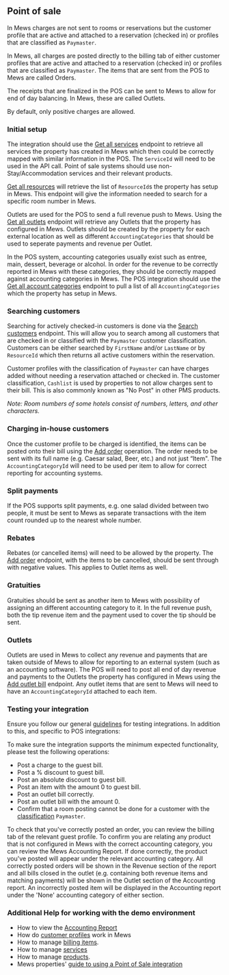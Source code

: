 ## Point of sale

In Mews charges are not sent to rooms or reservations but the customer profile that are active and attached to a reservation (checked in) or profiles that are classified as `Paymaster`. 

In Mews, all charges are posted directly to the billing tab of either customer profiles that are active and attached to a reservation (checked in) or profiles that are classified as `Paymaster`. The items that are sent from the POS to Mews are called Orders.

The receipts that are finalized in the POS can be sent to Mews to allow for end of day balancing. In Mews, these are called Outlets. 

By default, only positive charges are allowed.

### Initial setup

The integration should use the [Get all services](../operations/services.md#get-all-services) endpoint to retrieve all services the property has created in Mews which then could be correctly mapped with similar information in the POS. The `ServiceId` will need to be used in the API call. Point of sale systems should use non-Stay/Accommodation services and their relevant products.

[Get all resources](../operations/enterprises.md#get-all-resources) will retrieve the list of `ResourceId`s the property has setup in Mews. This endpoint will give the information needed to search for a specific room number in Mews.

Outlets are used for the POS to send a full revenue push to Mews. Using the [Get all outlets](../operations/enterprises.md#get-all-outlets) endpoint will retrieve any Outlets that the property has configured in Mews. Outlets should be created by the property for each external location as well as different `AccountingCategories` that should be used to seperate payments and revenue per Outlet.  

In the POS system, accounting categories usually exist such as entree, main, dessert, beverage or alcohol. In order for the revenue to be correctly reported in Mews with these categories, they should be correctly mapped against accounting categories in Mews. The POS integration should use the [Get all account categories](../operations/finance.md#get-all-accounting-categories) endpoint to pull a list of all `AccountingCategories` which the property has setup in Mews.

### Searching customers

Searching for actively checked-in customers is done via the [Search customers](../operations/customers.md#search-customers) endpoint. This will allow you to search among all customers that are checked in or classified with the `Paymaster` customer classification. Customers can be either searched by `FirstName` and/or `LastName` or by `ResourceId` which then returns all active customers within the reservation.

Customer profiles with the classification of `Paymaster` can have charges added without needing a reservation attached or checked in. The customer classification, `Cashlist` is used by properties to not allow charges sent to their bill. This is also commonly known as "No Post" in other PMS products.

*Note: Room numbers of some hotels consist of numbers, letters, and other characters.*

### Charging in-house customers

Once the customer profile to be charged is identified, the items can be posted onto their bill using the [Add order](../operations/services.md#add-order) operation. The order needs to be sent with its full name (e.g. Caesar salad, Beer, etc.) and not just “Item". The `AccountingCategoryId` will need to be used per item to allow for correct reporting for accounting systems.

### Split payments

If the POS supports split payments, e.g. one salad divided between two people, it must be sent to Mews as separate transactions with the item count rounded up to the nearest whole number.

### Rebates

Rebates (or cancelled items) will need to be allowed by the property. The [Add order](../operations/services.md#add-order) endpoint, with the items to be cancelled, should be sent through with negative values. This applies to Outlet items as well.

### Gratuities

Gratuities should be sent as another item to Mews with possibility of assigning an different accounting category to it. In the full revenue push, both the tip revenue item and the payment used to cover the tip should be sent.

### Outlets

Outlets are used in Mews to collect any revenue and payments that are taken outside of Mews to allow for reporting to an external system (such as an accounting software). The POS will need to post all end of day revenue and payments to the Outlets the property has configured in Mews using the [Add outlet bill](../operations/finance.md#add-outlet-bills) endpoint. Any outlet items that are sent to Mews will need to have an `AccountingCategoryId` attached to each item.

### Testing your integration

Ensure you follow our general [guidelines](../guidelines.md) for testing integrations. In addition to this, and specific to POS integrations:

To make sure the integration supports the minimum expected functionality, please test the following operations:
* Post a charge to the guest bill.
* Post a % discount to guest bill.
* Post an absolute discount to guest bill.
* Post an item with the amount 0 to guest bill.
* Post an outlet bill correctly.
* Post an outlet bill with the amount 0.
* Confirm that a room posting cannot be done for a customer with the [classification](../operations/customers.md#customer-classification) `Paymaster`.

To check that you've correctly posted an order, you can review the billing tab of the relevant guest profile. To confirm you are relating any product that is not configured in Mews with the correct accounting category, you can review the Mews Accounting Report. If done correctly, the product you've posted will appear under the relevant accounting category. All correctly posted orders will be shown in the Revenue section of the report and all bills closed in the outlet (e.g. containing both revenue items and matching payments) will be shown in the Outlet section of the Accounting report. An incorrectly posted item will be displayed in the Accounting report under the 'None' accounting category of either section. 

### Additional Help for working with the demo environment

- How to view the [Accounting Report](https://intercom.help/mews-systems/en/articles/4245918-accounting-report)
- How do [customer profiles](https://help.mews.com/en/articles/4245538-create-a-customer-profile) work in Mews 
- How to manage [billing items](https://intercom.help/mews-systems/en/articles/4245416-add-move-or-remove-items-from-open-bills). 
- How to manage [services](https://intercom.help/mews-systems/en/articles/4244364-understanding-services) 
- How to manage [products](https://intercom.help/mews-systems/en/articles/4244370-create-or-delete-a-product). 
- Mews properties' [guide to using a Point of Sale integration](https://help.mewssystems.com/hc/en-us/articles/360002080037-Point-of-sale-integrations-for-Commander)

